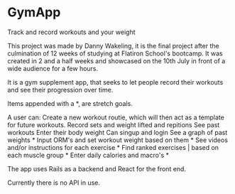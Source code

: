 # GymApp
Track and record workouts and your weight

This project was made by Danny Wakeling, it is the final project after the culmination of 12 weeks of studying at Flatiron School's bootcamp. It was created in 2 and a half weeks and showcased on the 10th July in front of a wide audience for a few hours.

It is a gym supplement app, that seeks to let people record their workouts and see their progression over time. 

Items appended with a *, are stretch goals. 

A user can:
Create a new workout routie, which will then act as a template for future workouts.
Record sets and weight lifted and repitions
See past workouts 
Enter their body weight 
Can singup and login
See a graph of past weights * 
Input ORM's and set workout weight based on them *
See videos and/or instructions for each exercise *
Find ranked exercises | based on each muscle group *
Enter daily calories and macro's *

The app uses Rails as a backend and React for the front end. 

Currently there is no API in use.

